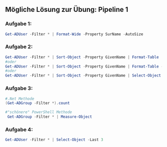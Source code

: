 ## Mögliche Lösung zur Übung: Pipeline 1

### Aufgabe 1:
```powershell
Get-ADUser -Filter * | Format-Wide -Property SurName -AutoSize
``` 

### Aufgabe 2:
```powershell
Get-ADUser -Filter * | Sort-Object -Property GivenName | Format-Table
#oder
Get-ADUser -Filter * | Sort-Object -Property GivenName | Format-Table -Property GivenName,SurName,Name
#oder
Get-ADUser -Filter * | Sort-Object -Property GivenName | Select-Object -Property GivenName,SurName,Name
```

### Aufgabe 3:
```powershell
#.Net Methode
(Get-ADGroup -Filter *).count

#"schönere" PowerShell Methode
 Get-ADGroup -Filter * | Measure-Object
```

### Aufgabe 4:
```powershell
Get-ADUser -Filter * | Select-Object -Last 3
```

